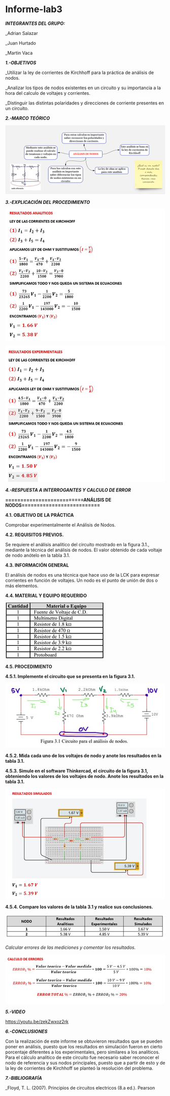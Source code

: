 # Informe-lab3
***INTEGRANTES DEL GRUPO:***

_Adrian Salazar

_Juan Hurtado

_Martin Vaca

***1.-OBJETIVOS***

_Utilizar la ley de corrientes de Kirchhoff para la práctica de análisis de nodos.

_Analizar los tipos de nodos existentes en un circuito y su importancia a la hora del calculo de voltajes y corrientes.

_Distinguir las distintas polaridades y direcciones de corriente presentes en un circuito.

***2.-MARCO TEÓRICO***

![](https://github.com/smvaca2/Informe-lab3/blob/ab182d2a7b8f3258a466e4a9a94f59bb2d6fbd71/lab3.PNG)

***3.-EXPLICACIÓN DEL PROCEDIMIENTO***

![](https://github.com/smvaca2/Informe-lab3/blob/ab182d2a7b8f3258a466e4a9a94f59bb2d6fbd71/WhatsApp%20Image%202022-06-08%20at%208.18.17%20PM.jpeg)

![](https://github.com/smvaca2/Informe-lab3/blob/ab182d2a7b8f3258a466e4a9a94f59bb2d6fbd71/WhatsApp%20Image%202022-06-08%20at%208.18.42%20PM.jpeg)

***4.-RESPUESTA A INTERROGANTES Y CALCULO DE ERROR***

**==========================ANÁLISIS DE NODOS==========================**

**4.1. OBJETIVO DE LA PRÁCTICA**

Comprobar experimentalmente el Análisis de Nodos.

**4.2. REQUISITOS PREVIOS.**

Se requiere el análisis analítico del circuito mostrado en la figura 3.1., mediante la
técnica del análisis de nodos. El valor obtenido de cada voltaje de nodo anótelo en la
tabla 3.1.

**4.3. INFORMACIÓN GENERAL**

El análisis de nodos es una técnica que hace uso de la LCK para expresar corrientes en
función de voltajes.
Un nodo es el punto de unión de dos o más elementos.

**4.4. MATERIAL Y EQUIPO REQUERIDO**

![](https://github.com/smvaca2/Informe-lab3/blob/ab182d2a7b8f3258a466e4a9a94f59bb2d6fbd71/materiales.PNG)

**4.5. PROCEDIMIENTO**

**4.5.1. Implemente el circuito que se presenta en la figura 3.1.**

![](https://github.com/smvaca2/Informe-lab3/blob/ab182d2a7b8f3258a466e4a9a94f59bb2d6fbd71/4.1.PNG)

**4.5.2. Mida cada uno de los voltajes de nodo y anote los resultados en la tabla 3.1.**

**4.5.3. Simule en el software Thinkercad, el circuito de la figura 3.1, obteniendo los
valores de los voltajes de nodo. Anote los resultados en la tabla 3.1.**

![](https://github.com/smvaca2/Informe-lab3/blob/ab182d2a7b8f3258a466e4a9a94f59bb2d6fbd71/WhatsApp%20Image%202022-06-08%20at%208.19.04%20PM.jpeg)

**4.5.4. Compare los valores de la tabla 3.1 y realice sus conclusiones.**

![](https://github.com/smvaca2/Informe-lab3/blob/50fc29ac06da11488cc703fd1c9083cb184160ae/WhatsApp%20Image%202022-06-08%20at%208.17.36%20PM.jpeg)

*Calcular errores de las mediciones y comentar los resultados.*

![](https://github.com/smvaca2/Informe-lab3/blob/ab182d2a7b8f3258a466e4a9a94f59bb2d6fbd71/WhatsApp%20Image%202022-06-08%20at%208.23.02%20PM.jpeg)

***5.-VIDEO***

https://youtu.be/zekZwxoz2rk

***6.-CONCLUSIONES***

Con la realización de este informe se obtuvieron resultados que se pueden poner en análisis, puesto que los resultados en simulación fueron en cierto porcentaje diferentes a los experimentales, pero similares a los analíticos. Para el cálculo analítico de este circuito fue necesario saber reconocer el nodo de referencia y sus nodos principales, puesto que a partir de esto y de la ley de corrientes de Kirchhoff se planteó la resolución del problema.

***7.-BIBLIOGRAFÍA***

_Floyd, T. L. (2007). Principios de circuitos electricos (8.a ed.). Pearson
